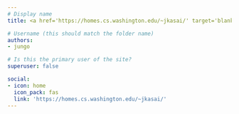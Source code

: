 ```yaml
---
# Display name
title: <a href='https://homes.cs.washington.edu/~jkasai/' target='blank'>Jungo Kasai</a>

# Username (this should match the folder name)
authors:
- jungo

# Is this the primary user of the site?
superuser: false

social:
- icon: home
  icon_pack: fas
  link: 'https://homes.cs.washington.edu/~jkasai/'
---
```

